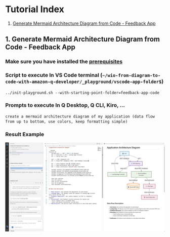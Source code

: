 # Tutorial Index
1. [Generate Mermaid Architecture Diagram from Code - Feedback App](#1-generate-mermaid-architecture-diagram-from-code---feedback-app)

## 1. Generate Mermaid Architecture Diagram from Code - Feedback App

### Make sure you have installed the [prerequisites](../README.md#prerequisites)

### Script to execute In VS Code terminal (```~/wio-from-diagram-to-code-with-amazon-q-developer/_playground/vscode-app-folder$```)
```
../init-playground.sh --with-starting-point-folder=feedback-app-code
```

### Prompts to execute In Q Desktop, Q CLI, Kiro, ...
```
create a mermaid architecture diagram of my application (data flow from up to bottom, use colors, keep formatting simple)
```

### Result Example
![mermaid architecture diagram from code](./screenshots/mermaid-architecture-diagram-from-code.png)

